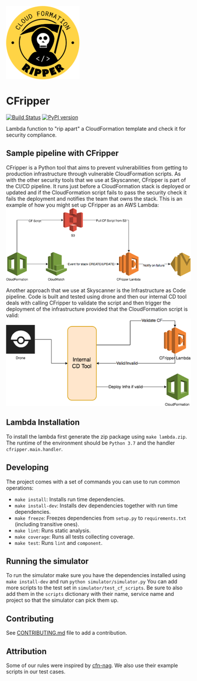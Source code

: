 <img src="img/logo.png" width="200">

# CFripper

[![Build Status](https://travis-ci.org/Skyscanner/cfripper.svg?branch=master)](https://travis-ci.org/Skyscanner/cfripper)
[![PyPI version](https://badge.fury.io/py/cfripper.svg)](https://badge.fury.io/py/cfripper)

Lambda function to "rip apart" a CloudFormation template and check it for security compliance.

## Sample pipeline with CFripper

CFripper is a Python tool that aims to prevent vulnerabilities from getting to production infrastructure through vulnerable CloudFormation scripts. As with the other security tools that we use at Skyscanner, CFripper is part of the CI/CD pipeline. It runs just before a CloudFormation stack is deployed or updated and if the CloudFormation script fails to pass the security check it fails the deployment and notifies the team that owns the stack. This is an example of how you might set up CFripper as an AWS Lambda:
![CFripperPipeline](img/cfripper.png)

Another approach that we use at Skyscanner is the Infrastructure as Code pipeline. Code is built and tested using drone and then our internal CD tool deals with calling CFripper to validate the script and then trigger the deployment of the infrastructure provided that the CloudFormation script is valid:
![CFripperPipeline](img/cfripper2.png)

## Lambda Installation

To install the lambda first generate the zip package using `make lambda.zip`.
The runtime of the environment should be `Python 3.7` and the handler `cfripper.main.handler`.

## Developing

The project comes with a set of commands you can use to run common operations:

- `make install`: Installs run time dependencies.
- `make install-dev`: Installs dev dependencies together with run time dependencies.
- `make freeze`: Freezes dependencies from `setup.py` to `requirements.txt` (including transitive ones).
- `make lint`: Runs static analysis.
- `make coverage`: Runs all tests collecting coverage.
- `make test`: Runs `lint` and `component`.


## Running the simulator

To run the simulator make sure you have the dependencies installed using `make install-dev` and run `python simulator/simulator.py`
You can add more scripts to the test set in `simulator/test_cf_scripts`.
Be sure to also add them in the `scripts` dictionary with their name, service name and project so that the simulator can pick them up.


## Contributing

See [CONTRIBUTING.md](https://github.com/Skyscanner/cfripper/blob/master/CONTRIBUTING.md) file to add a contribution.

## Attribution
Some of our rules were inspired by [cfn-nag](https://github.com/stelligent/cfn_nag). We also use their example scripts in our test cases.
